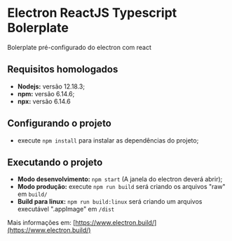 # Electron ReactJS Typescript Bolerplate

Bolerplate pré-configurado do electron com react

## Requisitos homologados 
 - **Nodejs:** versão 12.18.3;
 - **npm:** versão 6.14.6;
 - **npx:** versão 6.14.6

## Configurando o projeto
 - execute `npm install` para instalar as dependências do projeto;

## Executando o projeto

- **Modo desenvolvimento:** `npm start` (A janela do electron deverá abrir);
- **Modo produção:** execute `npm run build` será criando os arquivos "raw" em `build/`
- **Build para linux:** `npm run build:linux` será criando um arquivos executável ".appImage" em `/dist`

Mais informações em: [https://www.electron.build/](https://www.electron.build/)